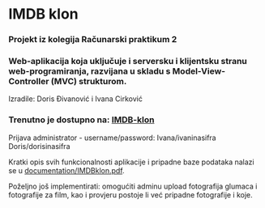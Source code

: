 # IMDB klon

### Projekt iz kolegija Računarski praktikum 2

### Web-aplikacija koja uključuje i serversku i klijentsku stranu web-programiranja, razvijana u skladu s Model-View-Controller (MVC) strukturom.

Izradile: Doris Đivanović i Ivana Cirković

### Trenutno je dostupno na: [IMDB-klon](https://rp2.studenti.math.hr/~djdoris/IMDB-klon/index.php)

Prijava administrator - username/password:  Ivana/ivaninasifra   Doris/dorisinasifra

Kratki opis svih funkcionalnosti aplikacije i pripadne baze podataka nalazi se u [documentation/IMDBklon.pdf](documentation/IMDBklon.pdf).

Poželjno još implementirati: omogućiti adminu upload fotografija glumaca i fotografije za film, kao i provjeru postoje li već pripadne fotografije i koje.
